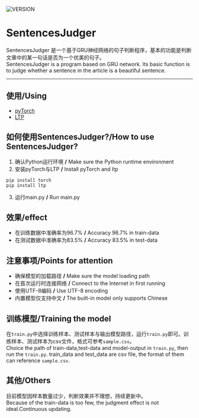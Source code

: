 ![VERSION](https://img.shields.io/pypi/pyversions/torch)
# SentencesJudger
SentencesJudger 是一个基于GRU神经网络的句子判断程序，基本的功能是判断文章中的某一句话是否为一个优美的句子。  
SentencesJudger is a program based on GRU network. Its basic function is to judge whether a sentence in the article is a beautiful sentence.
- - -
## 使用/Using
* [pyTorch](https://github.com/pytorch/pytorch)
* [LTP](https://github.com/HIT-SCIR/ltp)

## 如何使用SentencesJudger?/How to use SentencesJudger?
1. 确认Python运行环境 **/**  Make sure the Python runtime environment
3. 安装pyTorch与LTP **/** Install pyTorch and ltp
```
pip install torch
pip install ltp
```
3. 运行main.py **/** Run main.py

## 效果/effect
* 在训练数据中准确率为96.7% **/** Accuracy 96.7% in train-data
* 在测试数据中准确率为83.5% **/** Accuracy 83.5% in test-data

## 注意事项/Points for attention
* 确保模型的加载路径 **/** Make sure the model loading path
* 在首次运行时连接网络 **/** Connect to the Internet in first running
* 使用UTF-8编码 **/** Use UTF-8 encoding
* 内置模型仅支持中文 **/** The built-in model only supports Chinese

## 训练模型/Training the model
在`train.py`中选择训练样本、测试样本与输出模型路径，运行`train.py`即可。训练样本、测试样本为csv文件，格式可参考`sample.csv`。  
Choice the path of train-data,test-data and model-output in `train.py`, then run the `train.py`. train_data and test_data are csv file, the format of them can reference `sample.csv`.

## 其他/Others
目前模型因样本数量过少，判断效果并不理想，持续更新中。  
Because of the train-data is too few, the judgment effect is not ideal.Continuous updating.
